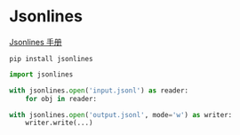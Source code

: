 # Jsonlines

[Jsonlines 手册](https://jsonlines.readthedocs.io/en/latest/)

```shell
pip install jsonlines
```

```python
import jsonlines

with jsonlines.open('input.jsonl') as reader:
    for obj in reader:

with jsonlines.open('output.jsonl', mode='w') as writer:
    writer.write(...)
```